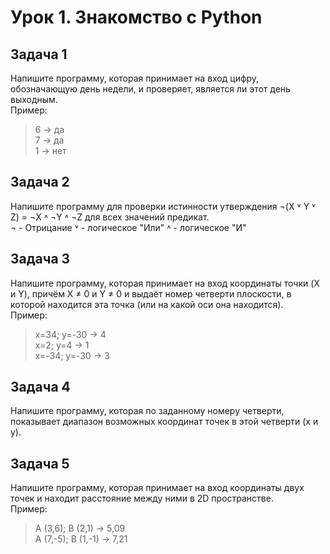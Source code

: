 # Урок 1. Знакомство с Python
## Задача 1
Напишите программу, которая принимает на вход цифру, обозначающую день недели, и проверяет, является ли этот день выходным.  
Пример:  
>6 -> да  
>7 -> да  
>1 -> нет

## Задача 2
Напишите программу для проверки истинности утверждения ¬(X ˅ Y ˅ Z) = ¬X ˄ ¬Y ˄ ¬Z для всех значений предикат.   
¬ - Отрицание ˅ - логическое "Или" ˄ - логическое "И"

## Задача 3
Напишите программу, которая принимает на вход координаты точки (X и Y), причём X ≠ 0 и Y ≠ 0 и выдаёт номер четверти плоскости, в которой находится эта точка (или на какой оси она находится).  
Пример:
>x=34; y=-30 -> 4  
>x=2; y=4 -> 1  
>x=-34; y=-30 -> 3

## Задача 4
Напишите программу, которая по заданному номеру четверти, показывает диапазон возможных координат точек в этой четверти (x и y).

## Задача 5
Напишите программу, которая принимает на вход координаты двух точек и находит расстояние между ними в 2D пространстве.  
Пример:
>A (3,6); B (2,1) -> 5,09  
>A (7,-5); B (1,-1) -> 7,21
